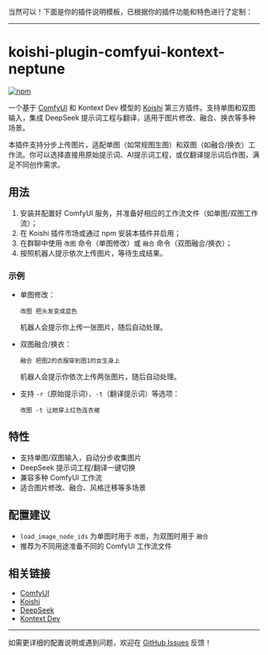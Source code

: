 当然可以！下面是你的插件说明模板，已根据你的插件功能和特色进行了定制：

---

# koishi-plugin-comfyui-kontext-neptune

[![npm](https://img.shields.io/npm/v/koishi-plugin-comfyui-kontext-neptune?style=flat-square)](https://www.npmjs.com/package/koishi-plugin-comfyui-kontext-neptune)

一个基于 [ComfyUI](https://github.com/comfyanonymous/ComfyUI) 和 Kontext Dev 模型的 [Koishi](https://koishi.chat) 第三方插件。支持单图和双图输入，集成 DeepSeek 提示词工程与翻译，适用于图片修改、融合、换衣等多种场景。

本插件支持分步上传图片，适配单图（如常规图生图）和双图（如融合/换衣）工作流。你可以选择直接用原始提示词、AI提示词工程，或仅翻译提示词后作图，满足不同创作需求。

## 用法

1. 安装并配置好 ComfyUI 服务，并准备好相应的工作流文件（如单图/双图工作流）；
2. 在 Koishi 插件市场或通过 npm 安装本插件并启用；
3. 在群聊中使用 `改图` 命令（单图修改）或 `融合` 命令（双图融合/换衣）；
4. 按照机器人提示依次上传图片，等待生成结果。

### 示例

- 单图修改：
  ```
  改图 把头发变成蓝色
  ```
  机器人会提示你上传一张图片，随后自动处理。

- 双图融合/换衣：
  ```
  融合 把图2的衣服穿到图1的女生身上
  ```
  机器人会提示你依次上传两张图片，随后自动处理。

- 支持 `-r`（原始提示词）、`-t`（翻译提示词）等选项：
  ```
  改图 -t 让她穿上红色连衣裙
  ```

## 特性

- 支持单图/双图输入，自动分步收集图片
- DeepSeek 提示词工程/翻译一键切换
- 兼容多种 ComfyUI 工作流
- 适合图片修改、融合、风格迁移等多场景

## 配置建议

- `load_image_node_ids` 为单图时用于 `改图`，为双图时用于 `融合`
- 推荐为不同用途准备不同的 ComfyUI 工作流文件

## 相关链接

- [ComfyUI](https://github.com/comfyanonymous/ComfyUI)
- [Koishi](https://koishi.chat)
- [DeepSeek](https://deepseek.com/)
- [Kontext Dev](https://github.com/kontext-dev)

---

如需更详细的配置说明或遇到问题，欢迎在 [GitHub Issues](https://github.com/Neptune1990/koishi-plugin-comfyui-kontext-neptune/issues) 反馈！